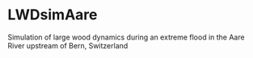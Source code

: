 # LWDsimAare
Simulation of large wood dynamics during an extreme flood in the Aare River upstream of Bern, Switzerland
